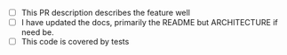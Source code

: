 - [ ] This PR description describes the feature well
- [ ] I have updated the docs, primarily the README but ARCHITECTURE if need be.
- [ ] This code is covered by tests